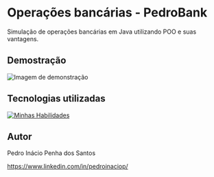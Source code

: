 # Operações bancárias - PedroBank

Simulação de operações bancárias em Java utilizando POO e suas vantagens.

## Demostração
![Imagem de demonstração]()

## Tecnologias utilizadas
[![Minhas Habilidades](https://skillicons.dev/icons?i=java)](https://skillicons.dev)

## Autor

Pedro Inácio Penha dos Santos

https://www.linkedin.com/in/pedroinaciop/
